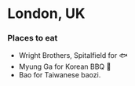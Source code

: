 # London, UK

### Places to eat
- Wright Brothers, Spitalfield for :fish:
- Myung Ga for Korean BBQ :meat_on_bone:
- Bao for Taiwanese baozi.
